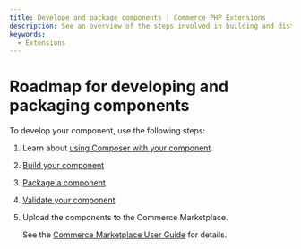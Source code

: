 ```yaml
---
title: Develope and package components | Commerce PHP Extensions
description: See an overview of the steps involved in building and distributing Adobe Commerce and Magento Open Source components.
keywords:
  - Extensions
---
```


# Roadmap for developing and packaging components

To develop your component, use the following steps:

1. Learn about [using Composer with your component](../build/composer-integration.md).
1. [Build your component](../build/index.md)
1. [Package a component](../package/component.md)
1. [Validate your component](../validate/test-component.md)
1. Upload the components to the Commerce Marketplace.

   See the [Commerce Marketplace User Guide](http://docs.magento.com/marketplace/user_guide/getting-started.html) for details.
